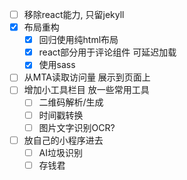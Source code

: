 - [ ] 移除react能力, 只留jekyll
- [x] 布局重构
    - [x] 回归使用纯html布局
    - [x] react部分用于评论组件 可延迟加载
    - [x] 使用sass
- [ ] 从MTA读取访问量 展示到页面上
- [ ] 增加小工具栏目 放一些常用工具
    - [ ] 二维码解析/生成
    - [ ] 时间戳转换
    - [ ] 图片文字识别OCR?
- [ ] 放自己的小程序进去
    - [ ] AI垃圾识别
    - [ ] 存钱君
